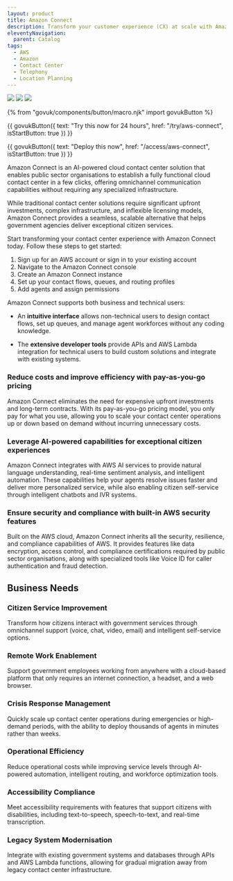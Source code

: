```yaml
---
layout: product
title: Amazon Connect
description: Transform your customer experience (CX) at scale with Amazon Connect, an AI-powered contact center from AWS
eleventyNavigation:
  parent: Catalog
tags:
  - AWS
  - Amazon
  - Contact Center
  - Telephony
  - Location Planning
---
```


![](https://img.shields.io/badge/provider-aws-green)
![](https://img.shields.io/badge/owner-private_sector-orange)
![](https://img.shields.io/badge/access-NDX_OIDC-green)

{% from "govuk/components/button/macro.njk" import govukButton %}

{{ govukButton({
  text: "Try this now for 24 hours",
  href: "/try/aws-connect",
  isStartButton: true
}) }}
</br>

{{ govukButton({
  text: "Deploy this now",
  href: "/access/aws-connect",
  isStartButton: true
}) }}

Amazon Connect is an AI-powered cloud contact center solution that enables public sector organisations to establish a fully functional cloud contact center in a few clicks, offering omnichannel communication capabilities without requiring any specialized infrastructure.

While traditional contact center solutions require significant upfront investments, complex infrastructure, and inflexible licensing models, Amazon Connect provides a seamless, scalable alternative that helps government agencies deliver exceptional citizen services.

Start transforming your contact center experience with Amazon Connect today. Follow these steps to get started:

1. Sign up for an AWS account or sign in to your existing account
2. Navigate to the Amazon Connect console
3. Create an Amazon Connect instance
4. Set up your contact flows, queues, and routing profiles
5. Add agents and assign permissions

Amazon Connect supports both business and technical users:

- An **intuitive interface** allows non-technical users to design contact flows, set up queues, and manage agent workforces without any coding knowledge.

- The **extensive developer tools** provide APIs and AWS Lambda integration for technical users to build custom solutions and integrate with existing systems.

### Reduce costs and improve efficiency with pay-as-you-go pricing

Amazon Connect eliminates the need for expensive upfront investments and long-term contracts. With its pay-as-you-go pricing model, you only pay for what you use, allowing you to scale your contact center operations up or down based on demand without incurring unnecessary costs.

### Leverage AI-powered capabilities for exceptional citizen experiences

Amazon Connect integrates with AWS AI services to provide natural language understanding, real-time sentiment analysis, and intelligent automation. These capabilities help your agents resolve issues faster and deliver more personalized service, while also enabling citizen self-service through intelligent chatbots and IVR systems.

### Ensure security and compliance with built-in AWS security features

Built on the AWS cloud, Amazon Connect inherits all the security, resilience, and compliance capabilities of AWS. It provides features like data encryption, access control, and compliance certifications required by public sector organisations, along with specialized tools like Voice ID for caller authentication and fraud detection.

## Business Needs

### Citizen Service Improvement

Transform how citizens interact with government services through omnichannel support (voice, chat, video, email) and intelligent self-service options.

### Remote Work Enablement

Support government employees working from anywhere with a cloud-based platform that only requires an internet connection, a headset, and a web browser.

### Crisis Response Management

Quickly scale up contact center operations during emergencies or high-demand periods, with the ability to deploy thousands of agents in minutes rather than weeks.

### Operational Efficiency

Reduce operational costs while improving service levels through AI-powered automation, intelligent routing, and workforce optimization tools.

### Accessibility Compliance

Meet accessibility requirements with features that support citizens with disabilities, including text-to-speech, speech-to-text, and real-time transcription.

### Legacy System Modernisation

Integrate with existing government systems and databases through APIs and AWS Lambda functions, allowing for gradual migration away from legacy contact center infrastructure.
